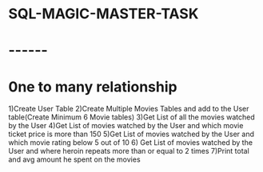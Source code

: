 # SQL-MAGIC-MASTER-TASK
# ------
# 0ne to many relationship
1)Create User Table
2)Create Multiple Movies Tables and add to the User table(Create Minimum 6 Movie tables)
3)Get List of all the movies watched by the User
4)Get List of movies watched by the User and which movie ticket price is more than 150
5)Get List of movies watched by the User and which movie rating below 5 out of 10
6) Get List of movies watched by the User and where heroin repeats more than or equal to 2
times
7)Print total and avg amount he spent on the movies
